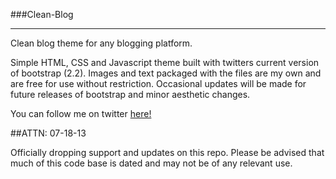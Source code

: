 ###Clean-Blog
****

Clean blog theme for any blogging platform.

Simple HTML, CSS and Javascript theme built with twitters current version of bootstrap (2.2). Images and text packaged with the files are my own and are free for use without restriction. Occasional updates will be made for future releases of bootstrap and minor aesthetic changes.

You can follow me on twitter <a href="http://twitter.com/ryanSrich">here!</a>

##ATTN: 07-18-13

Officially dropping support and updates on this repo. Please be advised that much of this code base is dated and may not be of any relevant use.
